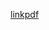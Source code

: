 [linkpdf](https://github.com/pedropaulodf/igti-frontend-fullstack/blob/master/src/assets/files/pdf/tbs.pdf)
